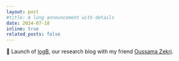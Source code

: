 ```yaml
---
layout: post
#title: A long announcement with details
date: 2024-07-18
inline: true
related_posts: false
---
```


🥳 Launch of <a href="https://logb-research.github.io/">logB</a>, our research blog with my friend <a href="https://www.oussamazekri.fr/">Oussama Zekri</a>.

